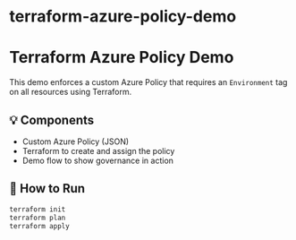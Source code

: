 # terraform-azure-policy-demo
# Terraform Azure Policy Demo

This demo enforces a custom Azure Policy that requires an `Environment` tag on all resources using Terraform.

## 💡 Components
- Custom Azure Policy (JSON)
- Terraform to create and assign the policy
- Demo flow to show governance in action

## 🚀 How to Run

```bash
terraform init
terraform plan
terraform apply
